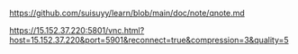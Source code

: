 https://github.com/suisuyy/learn/blob/main/doc/note/qnote.md

https://15.152.37.220:5801/vnc.html?host=15.152.37.220&port=5901&reconnect=true&compression=3&quality=5

      